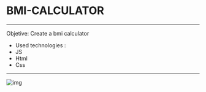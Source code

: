 ﻿# BMI-CALCULATOR
 ________________________________________________
Objetive: Create a bmi calculator
* Used technologies :
* JS
* Html
* Css
 ------------------------------------------------
 ![img](<Captura de tela 2023-09-30 132041.png>)

  
